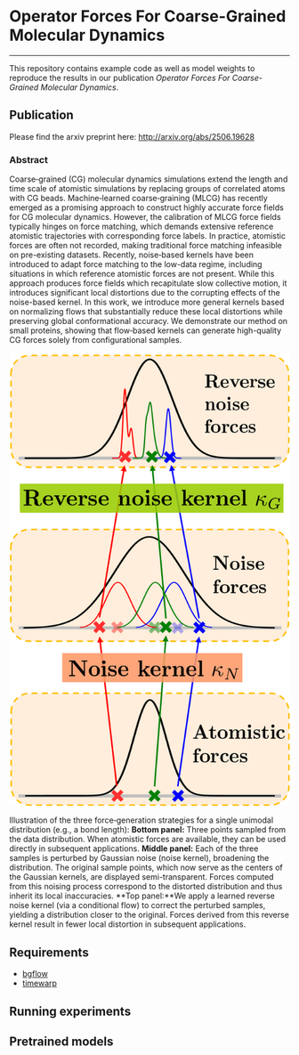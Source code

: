 # Operator Forces For Coarse-Grained Molecular Dynamics
----------------------------

This repository contains example code as well as model weights to reproduce the results in our publication *Operator Forces For Coarse-Grained Molecular Dynamics*.

Publication
-----------
Please find the arxiv preprint here: http://arxiv.org/abs/2506.19628

### Abstract
Coarse‐grained (CG) molecular dynamics simulations extend the length and time scale of atomistic simulations by replacing groups of correlated atoms with CG beads. Machine‐learned coarse‐graining (MLCG) has recently emerged as a promising approach to construct highly accurate force fields for CG molecular dynamics. However, the calibration of MLCG force fields typically hinges on force matching, which demands extensive reference atomistic trajectories with corresponding force labels. In practice, atomistic forces are often not recorded, making traditional force matching infeasible on pre-existing datasets. Recently, noise‐based kernels have been introduced to adapt force matching to the low-data regime, including situations in which reference atomistic forces are not present. While this approach produces force fields which recapitulate slow collective motion, it introduces significant local distortions due to the corrupting effects of the noise-based kernel. In this work, we introduce more general kernels based on normalizing flows that substantially reduce these local distortions while preserving global conformational accuracy. We demonstrate our method on small proteins, showing that flow‐based kernels can generate high-quality CG forces solely from configurational samples.

![](images/intro.png)

Illustration of the three force‐generation strategies for a single unimodal distribution (e.g., a bond length): **Bottom panel:** Three points sampled from the data distribution. When atomistic forces are available, they can be used directly in subsequent applications. **Middle panel:** Each of the three samples is perturbed by Gaussian noise (noise kernel), broadening the distribution. The original sample points, which now serve as the centers of the Gaussian kernels, are displayed semi-transparent. Forces computed from this noising process correspond to the distorted distribution and thus inherit its local inaccuracies.
**Top panel:**We apply a learned reverse noise kernel (via a conditional flow) to correct the perturbed samples, yielding a distribution closer to the original. Forces derived from this reverse kernel result in fewer local distortion in subsequent applications.

Requirements
------------
- [bgflow](https://github.com/noegroup/bgflow)
- [timewarp](https://github.com/microsoft/timewarp/tree/main)



Running experiments
------------


Pretrained models
------------

